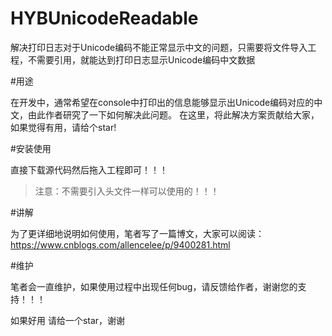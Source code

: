 # HYBUnicodeReadable
解决打印日志对于Unicode编码不能正常显示中文的问题，只需要将文件导入工程，不需要引用，就能达到打印日志显示Unicode编码中文数据

#用途

在开发中，通常希望在console中打印出的信息能够显示出Unicode编码对应的中文，由此作者研究了一下如何解决此问题。
在这里，将此解决方案贡献给大家，如果觉得有用，请给个star!

#安装使用

直接下载源代码然后拖入工程即可！！！

>注意：不需要引入头文件一样可以使用的！！！

#讲解

为了更详细地说明如何使用，笔者写了一篇博文，大家可以阅读：https://www.cnblogs.com/allencelee/p/9400281.html

#维护

笔者会一直维护，如果使用过程中出现任何bug，请反馈给作者，谢谢您的支持！！！

如果好用  请给一个star，谢谢
